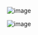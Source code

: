 ![image](https://github.com/user-attachments/assets/66bd664b-fe33-4719-9e55-e9e1d253eb11)

![image](https://github.com/user-attachments/assets/7a499cc9-78bf-4cb6-91e4-e3344136ed56)
